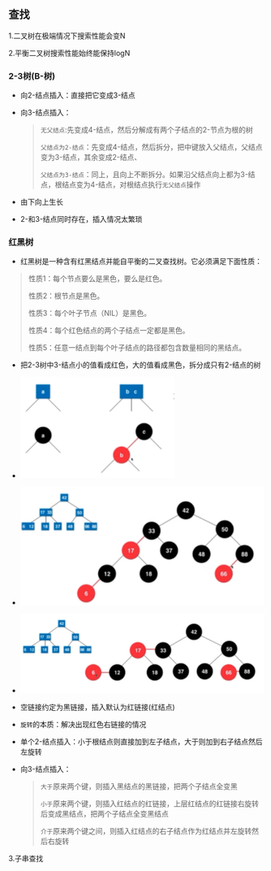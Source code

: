 ## 查找  

1.二叉树在极端情况下搜索性能会变N

2.平衡二叉树搜索性能始终能保持logN

### 2-3树(B-树)  

* 向2-结点插入：直接把它变成3-结点

* 向3-结点插入：

  > `无父结点`:先变成4-结点，然后分解成有两个子结点的2-节点为根的树
  >
  > `父结点为2-结点`：先变成4-结点，然后拆分，把中键放入父结点，父结点变为3-结点，其余变成2-结点、
  >
  > `父结点为3-结点`：同上，且向上不断拆分。如果沿父结点向上都为3-结点，根结点变为4-结点，对根结点执行`无父结点`操作

* 由下向上生长

* 2-和3-结点同时存在，插入情况太繁琐

### 红黑树  

* 红黑树是一种含有红黑结点并能自平衡的二叉查找树。它必须满足下面性质：

> 性质1：每个节点要么是黑色，要么是红色。
>
> 性质2：根节点是黑色。
>
> 性质3：每个叶子节点（NIL）是黑色。
>
> 性质4：每个红色结点的两个子结点一定都是黑色。
>
> 性质5：任意一结点到每个叶子结点的路径都包含数量相同的黑结点。

* 把2-3树中3-结点小的值看成红色，大的值看成黑色，拆分成只有2-结点的树

* ![redblack0](../../img/redblack0.png)  

* ![redblack1](../../img/redblack1.png)  

* ![redblack2](../../img/redblack2.png)  

* 空链接约定为黑链接，插入默认为红链接(红结点)

* `旋转`的本质：解决出现红色右链接的情况

* 单个2-结点插入：小于根结点则直接加到左子结点，大于则加到右子结点然后左旋转

* 向3-结点插入：

  > `大于`原来两个键，则插入黑结点的黑链接，把两个子结点全变黑
  >
  > `小于`原来两个键，则插入红结点的红链接，上层红结点的红链接右旋转后变成黑结点，把两个子结点全变黑结点
  >
  > `介于`原来两个键之间，则插入红结点的右子结点作为红结点并左旋转然后右旋转

3.子串查找

